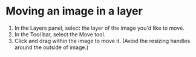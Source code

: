 # Moving an image in a layer

1. In the Layers panel, select the layer of the image you'd like to move.
2. In the Tool bar, select the Move tool.
3. Click and drag within the image to move it. (Aviod the resizing handles around the outside of image.)



